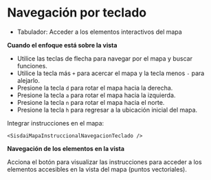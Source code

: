 <script setup>
import AccesibilidadTeclado from "./../.vitepress/components/accesibilidad/teclado.vue";
</script>

# Navegación por teclado

- Tabulador: Acceder a los elementos interactivos del mapa

**Cuando el enfoque está sobre la vista**

- Utilice las teclas de flecha para navegar por el mapa y buscar funciones.
- Utilice la tecla más `+` para acercar el mapa y la tecla menos `-` para alejarlo.
- Presione la tecla `d` para rotar el mapa hacia la derecha.
- Presione la tecla `a` para rotar el mapa hacia la izquierda.
- Presione la tecla `n` para rotar el mapa hacia el norte.
- Presione la tecla `h` para regresar a la ubicación inicial del mapa.
<!-- - Para obtener detalles sobre su área actual, presione la tecla `i`. -->

Integrar instrucciones en el mapa:

```vue
<SisdaiMapaInstruccionalNavegacionTeclado />
```

**Navegación de los elementos en la vista**

Acciona el botón <span class="icono-accesibilidad" aria-hidden="true" /> para visualizar las instrucciones para acceder a los elementos accesibles en la vista del mapa (puntos vectoriales).

<br />

<AccesibilidadTeclado />

<!-- <<< @/.vitepress/components/accesibilidad/teclado.vue -->

